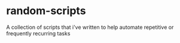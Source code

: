 # random-scripts
A collection of scripts that i've written to help automate repetitive 
or frequently recurring tasks
